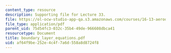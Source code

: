 ```yaml
---
content_type: resource
description: Supporting file for Lecture 33.
file: https://ol-ocw-studio-app-qa.s3.amazonaws.com/courses/16-13-aerodynamics-of-viscous-fluids-fall-2003/af64f9be252e4c4f7a6d558a8d8724f8_boundary_layer_equations.pdf
file_type: application/pdf
parent_uid: 75d54fc3-032c-35b4-49de-966608dbca41
resourcetype: Document
title: boundary_layer_equations.pdf
uid: af64f9be-252e-4c4f-7a6d-558a8d8724f8
---
```

